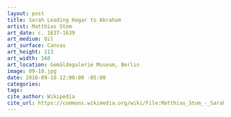 ```yaml
---
layout: post
title: Sarah Leading Hagar to Abraham
artist: Matthias Stom
art_date: c. 1637-1639
art_medium: Oil
art_surface: Canvas
art_height: 113
art_width: 168
art_location: Gemäldegalerie Museum, Berlin
image: 09-10.jpg
date: 2016-09-10 12:00:00 -05:00
categories:
tags:
cite_author: Wikipedia
cite_url: https://commons.wikimedia.org/wiki/File:Matthias_Stom_-_Sarah_Leading_Hagar_to_Abraham_-_WGA21803.jpg
---
```

